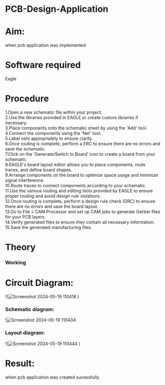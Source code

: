 # PCB-Design-Application
# Aim:
when pcb application was implemented


# Software required
Eagle

# Procedure
1.Open a new schematic file within your project.</br>
2.Use the libraries provided in EAGLE or create custom libraries if necessary.</br>
3.Place components onto the schematic sheet by using the 'Add' tool.</br>
4.Connect the components using the 'Net' tool.</br>
5.Label nets appropriately to ensure clarity</br>
6.Once routing is complete, perform a ERC to ensure there are no errors and save the schematic.</br>
7.Click on the 'Generate/Switch to Board' icon to create a board from your schematic.</br>
8.EAGLE's board layout editor allows you to place components, route traces, and define board shapes.</br>
9.Arrange components on the board to optimize space usage and minimize signal interference.</br>
10.Route traces to connect components according to your schematic.</br>
11.Use the various routing and editing tools provided by EAGLE to ensure proper routing and avoid design rule violations.</br>
12.Once routing is complete, perform a design rule check (DRC) to ensure there are no errors and save the board layout.</br>
13.Go to File > CAM Processor and set up CAM jobs to generate Gerber files for your PCB layers.</br>
14.Verify generated files to ensure they contain all necessary information.</br>
15.Save the generated manufacturing files.</br>

# Theory











### Working 






# Circuit Diagram:
!(![Screenshot 2024-05-19 110418](https://github.com/premsuryas/PCB-Design-Application/assets/147473858/02af57e9-29fe-4d03-acbd-e9b7fe8f3e3f)
)




### Schematic diagram:
!![Screenshot 2024-05-19 110434](https://github.com/premsuryas/PCB-Design-Application/assets/147473858/6a53d36e-d957-4ff9-b1a2-5f12a186b355)




### Layout diagram:
!(![Screenshot 2024-05-19 110444](https://github.com/premsuryas/PCB-Design-Application/assets/147473858/a26787f6-f436-4e75-a23f-e46c0f771a3b)
)



# Result:
when pcb application was created sucessfully


